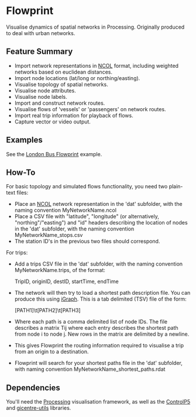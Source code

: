 Flowprint
=========

Visualise dynamics of spatial networks in Processing. Originally produced to deal with urban networks.

Feature Summary
---------------
* Import network representations in [NCOL][ncol] format, including weighted networks based on euclidean distances.
* Import node locations (lat/long or northing/easting).
* Visualise topology of spatial networks.
* Visualise node attributes.
* Visualise node labels.
* Import and construct network routes.
* Visualise flows of 'vessels' or 'passengers' on network routes.
* Import real trip information for playback of flows.
* Capture vector or video output.

Examples
--------
See the [London Bus Flowprint][flowprint] example.


How-To
------

For basic topology and simulated flows functionality, you need two plain-text files:

* Place an [NCOL][ncol] network representation in the 'dat' subfolder, with the naming convention MyNetworkName.ncol
* Place a CSV file with "latitude", "longitude" (or alternatively, "northing"/"easting") and "id" headers describing the location of nodes in the 'dat' subfolder, with the naming convention MyNetworkName_stops.csv
* The station ID's in the previous two files should correspond.

For trips:

* Add a trips CSV file in the 'dat' subfolder, with the naming convention MyNetworkName.trips, of the format:
	
	TripID, originID, destID, startTime, endTime

* The network will then try to load a shortest path description file. You can produce this using [iGraph][igraph]. This is a tab delimited (TSV) file of the form:

	[PATH1]\t[PATH2]\t[PATH3]

* Where each path is a comma delimited list of node IDs. The file describes a matrix Tij where each entry describes the shortest path from node i to node j. New rows in the matrix are delimited by a newline.
* This gives Flowprint the routing information required to visualise a trip from an origin to a destination.

* Flowprint will search for your shortest paths file in the 'dat' subfolder, with naming convention MyNetworkName_shortest_paths.rdat


Dependencies
------------

You'll need the [Processing][processing] visualisation framework, as well as the [ControlP5][controlp5] and [gicentre-utils][spatial] libraries.

[processing]:http://processing.org
[flowprint]:http://www.urbagram.net/v1/show/Flowprint
[ncol]:http://lgl.sourceforge.net/#FileFormat
[spatial]:http://code.google.com/p/gicentreutils/
[controlp5]:http://www.sojamo.de/libraries/controlP5/
[igraph]: http://igraph.sourceforge.net/